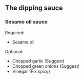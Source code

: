 ## The dipping sauce

### Sesame oil sauce

Required:
- Sesame oil

Optional:
- Chopped garlic (Suggest)
- Chopped green onions (Suggest)
- Vinegar (Fix spicy)
